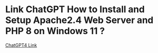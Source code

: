 # Link ChatGPT How to Install and Setup Apache2.4 Web Server and PHP 8 on Windows 11 ?
 [ChatGPT4 Link ](https://chatgpt.com/share/66f3cdb8-8aa4-8001-9c34-c31a44bbc4d6)

